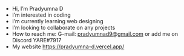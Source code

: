 - Hi, I’m Pradyumna D
- I’m interested in coding 
- I’m currently learning web designing
- I’m looking to collaborate on any projects
- How to reach me: G-mail: pradyumnad9@gmail.com or add me on Discord YARE#7917
- My website https://pradyumna-d.vercel.app/

<!---
YARE0909/YARE0909 is a ✨ special ✨ repository because its `README.md` (this file) appears on your GitHub profile.
You can click the Preview link to take a look at your changes.
--->

